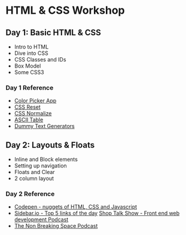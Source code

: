 # HTML & CSS Workshop

## Day 1: Basic HTML & CSS

- Intro to HTML
- Dive into CSS
- CSS Classes and IDs
- Box Model 
- Some CSS3

### Day 1 Reference
- <a href="http://color.hailpixel.com/#388EA8,349D91,C44F67,C89E5B,C77A57,577CC7,D071C2,">Color Picker App</a>
- <a href="http://meyerweb.com/eric/tools/css/reset/">CSS Reset</a>
- <a href="http://necolas.github.com/normalize.css/">CSS Normalize</a>
- <a href="https://www.google.com.au/search?q=ascii+table&aq=0&oq=asci+&aqs=chrome.1.57j0l3j62l2.3535j0&sourceid=chrome&ie=UTF-8">ASCII Table</a>
- <a href="http://designshack.net/articles/inspiration/30-useful-and-hilarious-lorem-ipsum-generators/">Dummy Text Generators</a>

## Day 2: Layouts & Floats

- Inline and Block elements
- Setting up navigation
- Floats and Clear
- 2 column layout

### Day 2 Reference

- <a href="http://codepen.io/">Codepen - nuggets of HTML, CSS and Javascript</a>
- <a href="http://sidebar.io/">Sidebar.io - Top 5 links of the day</a>
<a href="http://shoptalkshow.com/">Shop Talk Show - Front end web development Podcast</a>
- <a href="http://nonbreakingspace.tv/">The Non Breaking Space Podcast</a>